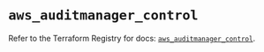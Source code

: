 # `aws_auditmanager_control`

Refer to the Terraform Registry for docs: [`aws_auditmanager_control`](https://registry.terraform.io/providers/hashicorp/aws/5.32.0/docs/resources/auditmanager_control).
